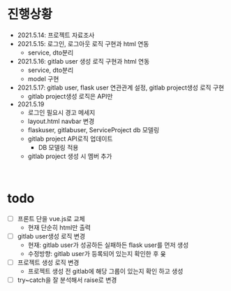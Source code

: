 # 진행상황
* 2021.5.14: 프로젝트 자료조사
* 2021.5.15: 로그인, 로그아웃 로직 구현과 html 연동
  * service, dto분리
* 2021.5.16: gitlab user 생성 로직 구현과 html 연동
  * service, dto분리
  * model 구현
* 2021.5.17: gitlab user, flask user 연관관계 설정, gitlab project생성 로직 구현
  * gitlab project생성 로직은 API만
* 2021.5.19
  * 로그인 필요시 경고 메세지 
  * layout.html navbar 변경
  * flaskuser, gitlabuser, ServiceProject db 모델링
  * gitlab project API로직 업데이트
    * DB 모델링 적용
  * gitlab project 생성 시 멤버 추가

<br>

# todo
* [ ] 프론트 단을 vue.js로 교체
  * 현재 단순히 html만 출력
* [ ] gitlab user생성 로직 변경
  * 현재: gitlab user가 성공하든 실패하든 flask user를 먼저 생성 
  * 수정방향: gitlab user가 등록되어 있는지 확인한 후 윶
* [ ] 프로젝트 생성 로직 변경
  * 프로젝트 생성 전 gitlab에 해당 그룹이 있는지 확인 하고 생성
* [ ] try~catch을 잘 분석해서 raise로 변경
